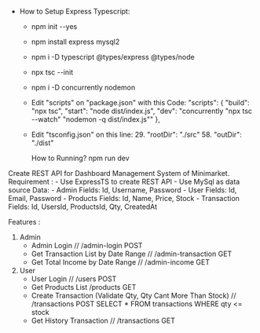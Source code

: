 + How to Setup Express Typescript:
    -   npm init --yes
    -   npm install express mysql2
    -   npm i -D typescript @types/express @types/node
    -   npx tsc --init
    -   npm i -D concurrently nodemon
    -   Edit "scripts" on "package.json" with this Code:
        "scripts": {
            "build": "npx tsc",
            "start": "node dist/index.js",
            "dev": "concurrently \"npx tsc --watch\" \"nodemon -q dist/index.js\""
        },
    
    -   Edit "tsconfig.json" on this line:
        29. "rootDir": "./src"
        58. "outDir": "./dist"

        How to Running? npm run dev

Create REST API for Dashboard Management System of Minimarket.
Requirement : 
    - Use ExpressTS to create REST API
    - Use MySql as data source
Data:
    -   Admin 
        Fields: Id, Username, Password
    -   User
        Fields: Id, Email, Password
    -   Products
        Fields: Id, Name, Price, Stock
    -   Transaction
        Fields: Id, UsersId, ProductsId, Qty, CreatedAt

Features : 
1. Admin
    -   Admin Login // /admin-login POST
    -   Get Transaction List by Date Range // /admin-transaction GET
    -   Get Total Income by Date Range // /admin-income GET
2. User
    -   User Login // /users POST
    -   Get Products List /products GET
    -   Create Transaction (Validate Qty, Qty Cant More Than Stock) // /transactions POST
        SELECT * FROM transactions WHERE qty <= stock
    -   Get History Transaction // /transactions GET 